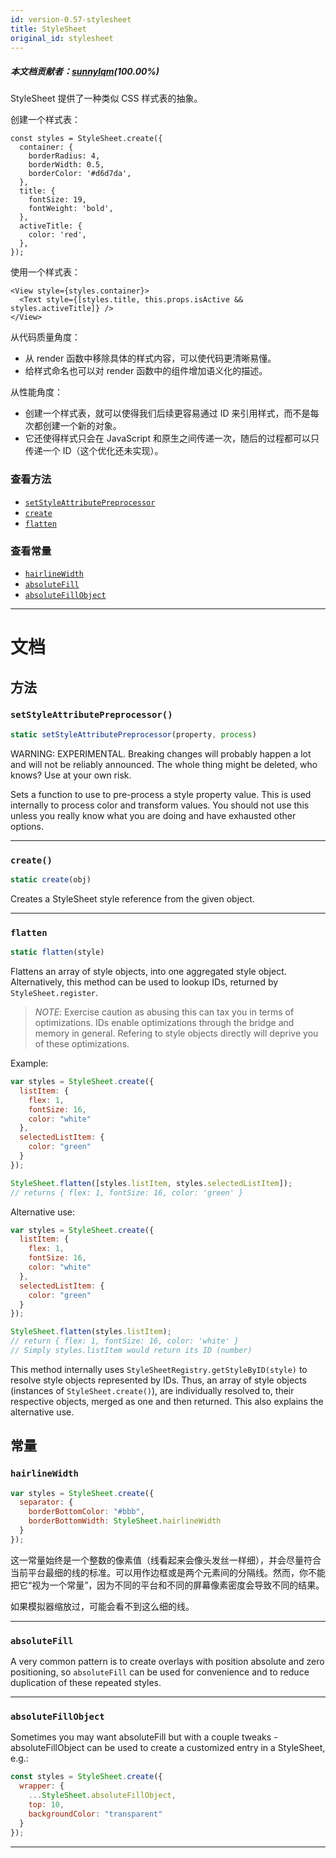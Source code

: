 ```yaml
---
id: version-0.57-stylesheet
title: StyleSheet
original_id: stylesheet
---
```

##### 本文档贡献者：[sunnylqm](https://github.com/search?q=sunnylqm%40qq.com+in%3Aemail&type=Users)(100.00%)

StyleSheet 提供了一种类似 CSS 样式表的抽象。

创建一个样式表：

```
const styles = StyleSheet.create({
  container: {
    borderRadius: 4,
    borderWidth: 0.5,
    borderColor: '#d6d7da',
  },
  title: {
    fontSize: 19,
    fontWeight: 'bold',
  },
  activeTitle: {
    color: 'red',
  },
});
```

使用一个样式表：

```
<View style={styles.container}>
  <Text style={[styles.title, this.props.isActive && styles.activeTitle]} />
</View>
```

从代码质量角度：

- 从 render 函数中移除具体的样式内容，可以使代码更清晰易懂。
- 给样式命名也可以对 render 函数中的组件增加语义化的描述。

从性能角度：

- 创建一个样式表，就可以使得我们后续更容易通过 ID 来引用样式，而不是每次都创建一个新的对象。
- 它还使得样式只会在 JavaScript 和原生之间传递一次，随后的过程都可以只传递一个 ID（这个优化还未实现）。

### 查看方法

- [`setStyleAttributePreprocessor`](stylesheet.md#setstyleattributepreprocessor)
- [`create`](stylesheet.md#create)
- [`flatten`](stylesheet.md#flatten)

### 查看常量

- [`hairlineWidth`](stylesheet.md#hairlinewidth)
- [`absoluteFill`](stylesheet.md#absolutefill)
- [`absoluteFillObject`](stylesheet.md#absolutefillobject)

---

# 文档

## 方法

### `setStyleAttributePreprocessor()`

```javascript
static setStyleAttributePreprocessor(property, process)
```

WARNING: EXPERIMENTAL. Breaking changes will probably happen a lot and will not be reliably announced. The whole thing might be deleted, who knows? Use at your own risk.

Sets a function to use to pre-process a style property value. This is used internally to process color and transform values. You should not use this unless you really know what you are doing and have exhausted other options.

---

### `create()`

```javascript
static create(obj)
```

Creates a StyleSheet style reference from the given object.

---

### `flatten`

```javascript
static flatten(style)
```

Flattens an array of style objects, into one aggregated style object. Alternatively, this method can be used to lookup IDs, returned by `StyleSheet.register`.

> _NOTE_: Exercise caution as abusing this can tax you in terms of optimizations. IDs enable optimizations through the bridge and memory in general. Refering to style objects directly will deprive you of these optimizations.

Example:

```javascript
var styles = StyleSheet.create({
  listItem: {
    flex: 1,
    fontSize: 16,
    color: "white"
  },
  selectedListItem: {
    color: "green"
  }
});

StyleSheet.flatten([styles.listItem, styles.selectedListItem]);
// returns { flex: 1, fontSize: 16, color: 'green' }
```

Alternative use:

```javascript
var styles = StyleSheet.create({
  listItem: {
    flex: 1,
    fontSize: 16,
    color: "white"
  },
  selectedListItem: {
    color: "green"
  }
});

StyleSheet.flatten(styles.listItem);
// return { flex: 1, fontSize: 16, color: 'white' }
// Simply styles.listItem would return its ID (number)
```

This method internally uses `StyleSheetRegistry.getStyleByID(style)` to resolve style objects represented by IDs. Thus, an array of style objects (instances of `StyleSheet.create()`), are individually resolved to, their respective objects, merged as one and then returned. This also explains the alternative use.

## 常量

### `hairlineWidth`

```javascript
var styles = StyleSheet.create({
  separator: {
    borderBottomColor: "#bbb",
    borderBottomWidth: StyleSheet.hairlineWidth
  }
});
```

这一常量始终是一个整数的像素值（线看起来会像头发丝一样细），并会尽量符合当前平台最细的线的标准。可以用作边框或是两个元素间的分隔线。然而，你不能把它“视为一个常量”，因为不同的平台和不同的屏幕像素密度会导致不同的结果。

如果模拟器缩放过，可能会看不到这么细的线。

---

### `absoluteFill`

A very common pattern is to create overlays with position absolute and zero positioning, so `absoluteFill` can be used for convenience and to reduce duplication of these repeated styles.

---

### `absoluteFillObject`

Sometimes you may want absoluteFill but with a couple tweaks - absoluteFillObject can be used to create a customized entry in a StyleSheet, e.g.:

```javascript
const styles = StyleSheet.create({
  wrapper: {
    ...StyleSheet.absoluteFillObject,
    top: 10,
    backgroundColor: "transparent"
  }
});
```

---
